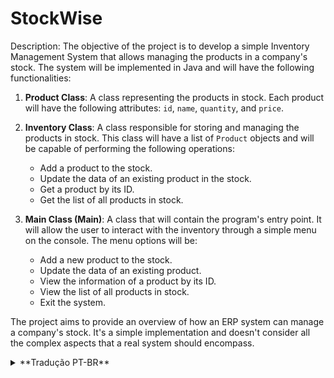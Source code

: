 # StockWise


Description: The objective of the project is to develop a simple Inventory Management System that allows managing the products in a company's stock. The system will be implemented in Java and will have the following functionalities:

1. **Product Class**: A class representing the products in stock. Each product will have the following attributes: `id`, `name`, `quantity`, and `price`.

2. **Inventory Class**: A class responsible for storing and managing the products in stock. This class will have a list of `Product` objects and will be capable of performing the following operations:
   - Add a product to the stock.
   - Update the data of an existing product in the stock.
   - Get a product by its ID.
   - Get the list of all products in stock.

3. **Main Class (Main)**: A class that will contain the program's entry point. It will allow the user to interact with the inventory through a simple menu on the console. The menu options will be:
   - Add a new product to the stock.
   - Update the data of an existing product.
   - View the information of a product by its ID.
   - View the list of all products in stock.
   - Exit the system.

The project aims to provide an overview of how an ERP system can manage a company's stock. It's a simple implementation and doesn't consider all the complex aspects that a real system should encompass.





<details>
<summary>
**Tradução PT-BR**
</summary>
<br>

Descrição: O objetivo do projeto é desenvolver um Sistema de Gestão de Estoque simples, que permita gerenciar os produtos em estoque de uma empresa. O sistema será implementado em Java e terá as seguintes funcionalidades:

1. **Classe Produto**: Uma classe que representará os produtos em estoque. Cada produto terá os seguintes atributos: `id`, `nome`, `quantidade` e `preco`.
2. **Classe Estoque**: Uma classe responsável por armazenar e gerenciar os produtos em estoque. Essa classe terá uma lista de objetos `Produto` e será capaz de realizar as seguintes operações:
    - Adicionar um produto ao estoque.
    - Atualizar os dados de um produto existente no estoque.
    - Obter um produto pelo ID.
    - Obter a lista de todos os produtos no estoque.

3. **Classe Principal (Main)**: Uma classe que conterá o ponto de entrada do programa. Ela permitirá ao usuário interagir com o estoque através de um menu simples no console. As opções do menu serão:
    - Adicionar um novo produto ao estoque.
    - Atualizar os dados de um produto existente.
    - Visualizar as informações de um produto pelo ID.
    - Visualizar a lista de todos os produtos em estoque.
    - Sair do sistema.

O projeto visa oferecer uma visão geral de como um sistema ERP pode gerenciar o estoque de uma empresa. É uma implementação simples e não considera todos os aspectos complexos que um sistema real deve contemplar.

</details>
